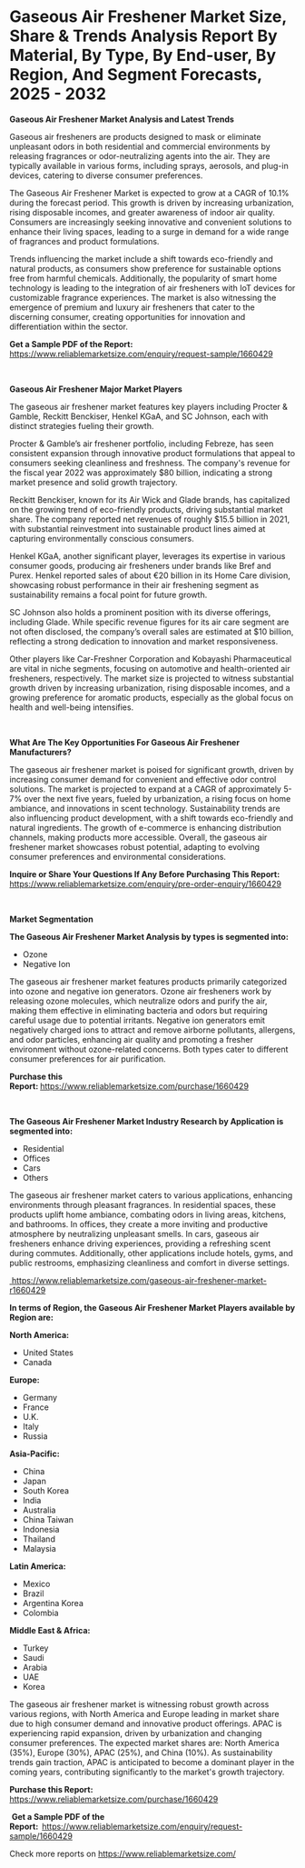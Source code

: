<p><h1>Gaseous Air Freshener Market Size, Share & Trends Analysis Report By Material, By Type, By End-user, By Region, And Segment Forecasts, 2025 - 2032</h1></p><p><strong>Gaseous Air Freshener Market Analysis and Latest Trends</strong></p>
<p><p>Gaseous air fresheners are products designed to mask or eliminate unpleasant odors in both residential and commercial environments by releasing fragrances or odor-neutralizing agents into the air. They are typically available in various forms, including sprays, aerosols, and plug-in devices, catering to diverse consumer preferences.</p><p>The Gaseous Air Freshener Market is expected to grow at a CAGR of 10.1% during the forecast period. This growth is driven by increasing urbanization, rising disposable incomes, and greater awareness of indoor air quality. Consumers are increasingly seeking innovative and convenient solutions to enhance their living spaces, leading to a surge in demand for a wide range of fragrances and product formulations. </p><p>Trends influencing the market include a shift towards eco-friendly and natural products, as consumers show preference for sustainable options free from harmful chemicals. Additionally, the popularity of smart home technology is leading to the integration of air fresheners with IoT devices for customizable fragrance experiences. The market is also witnessing the emergence of premium and luxury air fresheners that cater to the discerning consumer, creating opportunities for innovation and differentiation within the sector.</p></p>
<p><strong>Get a Sample PDF of the Report:&nbsp;</strong> <a href="https://www.reliablemarketsize.com/enquiry/request-sample/1660429?utm_campaign=2628&utm_medium=2&utm_source=Github&utm_content=ia&utm_term=29032025&utm_id=gaseous-air-freshener">https://www.reliablemarketsize.com/enquiry/request-sample/1660429</a></p>
<p>&nbsp;</p>
<p><strong>Gaseous Air Freshener Major Market Players</strong></p>
<p><p>The gaseous air freshener market features key players including Procter & Gamble, Reckitt Benckiser, Henkel KGaA, and SC Johnson, each with distinct strategies fueling their growth. </p><p>Procter & Gamble’s air freshener portfolio, including Febreze, has seen consistent expansion through innovative product formulations that appeal to consumers seeking cleanliness and freshness. The company's revenue for the fiscal year 2022 was approximately $80 billion, indicating a strong market presence and solid growth trajectory.</p><p>Reckitt Benckiser, known for its Air Wick and Glade brands, has capitalized on the growing trend of eco-friendly products, driving substantial market share. The company reported net revenues of roughly $15.5 billion in 2021, with substantial reinvestment into sustainable product lines aimed at capturing environmentally conscious consumers.</p><p>Henkel KGaA, another significant player, leverages its expertise in various consumer goods, producing air fresheners under brands like Bref and Purex. Henkel reported sales of about €20 billion in its Home Care division, showcasing robust performance in their air freshening segment as sustainability remains a focal point for future growth.</p><p>SC Johnson also holds a prominent position with its diverse offerings, including Glade. While specific revenue figures for its air care segment are not often disclosed, the company’s overall sales are estimated at $10 billion, reflecting a strong dedication to innovation and market responsiveness.</p><p>Other players like Car-Freshner Corporation and Kobayashi Pharmaceutical are vital in niche segments, focusing on automotive and health-oriented air fresheners, respectively. The market size is projected to witness substantial growth driven by increasing urbanization, rising disposable incomes, and a growing preference for aromatic products, especially as the global focus on health and well-being intensifies.</p></p>
<p>&nbsp;</p>
<p><strong>What Are The Key Opportunities For Gaseous Air Freshener Manufacturers?</strong></p>
<p><p>The gaseous air freshener market is poised for significant growth, driven by increasing consumer demand for convenient and effective odor control solutions. The market is projected to expand at a CAGR of approximately 5-7% over the next five years, fueled by urbanization, a rising focus on home ambiance, and innovations in scent technology. Sustainability trends are also influencing product development, with a shift towards eco-friendly and natural ingredients. The growth of e-commerce is enhancing distribution channels, making products more accessible. Overall, the gaseous air freshener market showcases robust potential, adapting to evolving consumer preferences and environmental considerations.</p></p>
<p><strong>Inquire or Share Your Questions If Any Before Purchasing This Report:</strong> <a href="https://www.reliablemarketsize.com/enquiry/pre-order-enquiry/1660429?utm_campaign=2628&utm_medium=2&utm_source=Github&utm_content=ia&utm_term=29032025&utm_id=gaseous-air-freshener">https://www.reliablemarketsize.com/enquiry/pre-order-enquiry/1660429</a></p>
<p>&nbsp;</p>
<p><strong>Market Segmentation</strong></p>
<p><strong>The Gaseous Air Freshener Market Analysis by types is segmented into:</strong></p>
<p><ul><li>Ozone</li><li>Negative Ion</li></ul></p>
<p><p>The gaseous air freshener market features products primarily categorized into ozone and negative ion generators. Ozone air fresheners work by releasing ozone molecules, which neutralize odors and purify the air, making them effective in eliminating bacteria and odors but requiring careful usage due to potential irritants. Negative ion generators emit negatively charged ions to attract and remove airborne pollutants, allergens, and odor particles, enhancing air quality and promoting a fresher environment without ozone-related concerns. Both types cater to different consumer preferences for air purification.</p></p>
<p><strong>Purchase this Report:&nbsp;</strong><a href="https://www.reliablemarketsize.com/purchase/1660429?utm_campaign=2628&utm_medium=2&utm_source=Github&utm_content=ia&utm_term=29032025&utm_id=gaseous-air-freshener">https://www.reliablemarketsize.com/purchase/1660429</a></p>
<p>&nbsp;</p>
<p><strong>The Gaseous Air Freshener Market Industry Research by Application is segmented into:</strong></p>
<p><ul><li>Residential</li><li>Offices</li><li>Cars</li><li>Others</li></ul></p>
<p><p>The gaseous air freshener market caters to various applications, enhancing environments through pleasant fragrances. In residential spaces, these products uplift home ambiance, combating odors in living areas, kitchens, and bathrooms. In offices, they create a more inviting and productive atmosphere by neutralizing unpleasant smells. In cars, gaseous air fresheners enhance driving experiences, providing a refreshing scent during commutes. Additionally, other applications include hotels, gyms, and public restrooms, emphasizing cleanliness and comfort in diverse settings.</p></p>
<p><a href="https://www.reliablemarketsize.com/gaseous-air-freshener-market-r1660429?utm_campaign=2628&utm_medium=2&utm_source=Github&utm_content=ia&utm_term=29032025&utm_id=gaseous-air-freshener">&nbsp;https://www.reliablemarketsize.com/gaseous-air-freshener-market-r1660429</a></p>
<p><strong>In terms of Region, the Gaseous Air Freshener Market Players available by Region are:</strong></p>
<p>
    <p> <strong> North America: </strong>
        <ul>
            <li>United States</li>
            <li>Canada</li>
        </ul>
        </p> 
    <p> <strong> Europe: </strong>
        <ul>
            <li>Germany</li>
            <li>France</li>
            <li>U.K.</li>
            <li>Italy</li>
            <li>Russia</li>
        </ul>
        </p> 
    <p> <strong> Asia-Pacific: </strong>
        <ul>
            <li>China</li>
            <li>Japan</li>
            <li>South Korea</li>
            <li>India</li>
            <li>Australia</li>
            <li>China Taiwan</li>
            <li>Indonesia</li>
            <li>Thailand</li>
            <li>Malaysia</li>
        </ul>
        </p> 
    <p> <strong> Latin America: </strong>
        <ul>
            <li>Mexico</li>
            <li>Brazil</li>
            <li>Argentina Korea</li>
            <li>Colombia</li>
        </ul>
        </p> 
    <p> <strong> Middle East & Africa: </strong>
        <ul>
            <li>Turkey</li>
            <li>Saudi</li>
            <li>Arabia</li>
            <li>UAE</li>
            <li>Korea</li>
        </ul>
    </p>
    </p>
<p><p>The gaseous air freshener market is witnessing robust growth across various regions, with North America and Europe leading in market share due to high consumer demand and innovative product offerings. APAC is experiencing rapid expansion, driven by urbanization and changing consumer preferences. The expected market shares are: North America (35%), Europe (30%), APAC (25%), and China (10%). As sustainability trends gain traction, APAC is anticipated to become a dominant player in the coming years, contributing significantly to the market's growth trajectory.</p></p>
<p><strong>Purchase this Report: </strong><a href="https://www.reliablemarketsize.com/purchase/1660429?utm_campaign=2628&utm_medium=2&utm_source=Github&utm_content=ia&utm_term=29032025&utm_id=gaseous-air-freshener">https://www.reliablemarketsize.com/purchase/1660429</a></p>
<p>&nbsp;<strong>Get a Sample PDF of the Report:&nbsp;&nbsp;</strong><a href="https://www.reliablemarketsize.com/enquiry/request-sample/1660429?utm_campaign=2628&utm_medium=2&utm_source=Github&utm_content=ia&utm_term=29032025&utm_id=gaseous-air-freshener">https://www.reliablemarketsize.com/enquiry/request-sample/1660429</a></p>
<p><strong></strong></p>
<p>Check more reports on <a href="https://www.reliablemarketsize.com/?utm_campaign=2628&utm_medium=2&utm_source=Github&utm_content=ia&utm_term=29032025&utm_id=gaseous-air-freshener">https://www.reliablemarketsize.com/</a></p>
